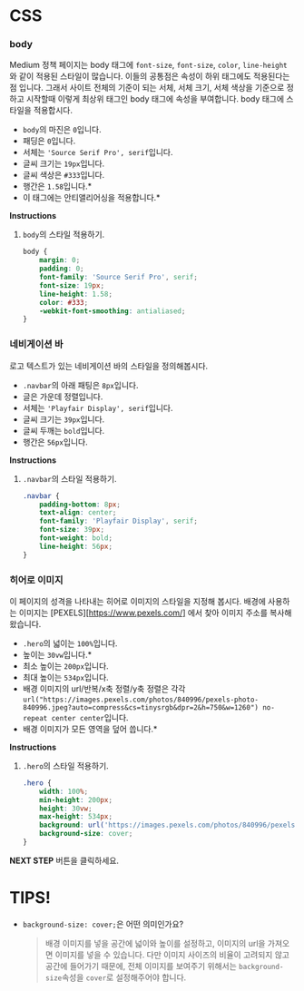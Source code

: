 # CSS
### body

Medium 정책 페이지는 body 태그에 `font-size`, `font-size`, `color`, `line-height `와 같이 적용된 스타일이 많습니다. 이들의 공통점은 속성이 하위 태그에도 적용된다는 점 입니다. 그래서 사이트 전체의 기준이 되는 서체, 서체 크기, 서체 색상을 기준으로 정하고 시작할때 이렇게 최상위 태그인 body 태그에 속성을 부여합니다. body 태그에 스타일을 적용합시다.

* `body`의 마진은 `0`입니다.
* 패딩은 `0`입니다.
* 서체는 `'Source Serif Pro', serif`입니다.
* 글씨 크기는 `19px`입니다.
* 글씨 색상은 `#333`입니다.
* 행간은 `1.58`입니다.*
* 이 태그에는 안티앨리어싱을 적용합니다.*


**Instructions**
1. `body`의 스타일 적용하기. 
    ```css
    body {
    	margin: 0;
    	padding: 0;
    	font-family: 'Source Serif Pro', serif;
    	font-size: 19px;
    	line-height: 1.58;
    	color: #333;
    	-webkit-font-smoothing: antialiased;
    }
    ```



### 네비게이션 바

로고 텍스트가 있는 네비게이션 바의 스타일을 정의해봅시다. 

* `.navbar`의 아래 패팅은 `8px`입니다.
* 글은 가운데 정렬입니다.
* 서체는 `'Playfair Display', serif`입니다.
* 글씨 크기는  `39px`입니다.
* 글씨 두깨는 `bold`입니다.
* 행간은 `56px`입니다.


**Instructions**
1. `.navbar`의 스타일 적용하기.
    ```css
    .navbar {
        padding-bottom: 8px;
        text-align: center;
        font-family: 'Playfair Display', serif;
        font-size: 39px;
        font-weight: bold;
        line-height: 56px;
    }
    ```



### 히어로 이미지

이 페이지의 성격을 나타내는 히어로 이미지의 스타일을 지정해 봅시다. 배경에 사용하는 이미지는 [PEXELS][https://www.pexels.com/] 에서 찾아 이미지 주소를 복사해왔습니다.

* `.hero`의 넓이는 `100%`입니다.
* 높이는 `30vw`입니다.*
* 최소 높이는 `200px`입니다.
* 최대 높이는 `534px`입니다.
* 배경 이미지의 url/반복/x축 정렬/y축 정렬은 각각 `url("https://images.pexels.com/photos/840996/pexels-photo-840996.jpeg?auto=compress&cs=tinysrgb&dpr=2&h=750&w=1260") no-repeat center center`입니다.
* 배경 이미지가 모든 영역을 덮어 씁니다.*


**Instructions**
1. `.hero`의 스타일 적용하기.
    ```css
    .hero {
        width: 100%;
        min-height: 200px;
        height: 30vw;
        max-height: 534px;
        background: url('https://images.pexels.com/photos/840996/pexels-photo-840996.jpeg?auto=compress&cs=tinysrgb&dpr=2&h=750&w=1260') no-repeat center center;
        background-size: cover;
    }
    ```



**NEXT STEP** 버튼을 클릭하세요.



# TIPS!

- `background-size: cover;`은 어떤 의미인가요?

  > 배경 이미지를 넣을 공간에 넓이와 높이를 설정하고, 이미지의 url을 가져오면 이미지를 넣을 수 있습니다. 다만 이미지 사이즈의 비율이 고려되지 않고 공간에 들어가기 때문에, 전체 이미지를 보여주기 위해서는 `background-size`속성을 `cover`로 설정해주어야 합니다.   




